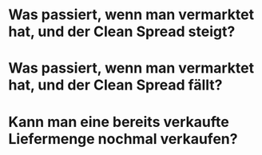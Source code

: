 # Was passiert, wenn man vermarktet hat, und der Clean Spread steigt?

# Was passiert, wenn man vermarktet hat, und der Clean Spread fällt?

# Kann man eine bereits verkaufte Liefermenge nochmal verkaufen?